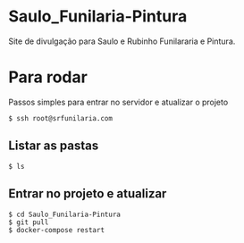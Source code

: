 # Saulo_Funilaria-Pintura
Site de divulgação para Saulo e Rubinho Funilararia e Pintura.

# Para rodar
Passos simples para entrar no servidor e atualizar o projeto

```
$ ssh root@srfunilaria.com
```
## Listar as pastas
```
$ ls
```
## Entrar no projeto e atualizar
```
$ cd Saulo_Funilaria-Pintura
$ git pull
$ docker-compose restart
```
